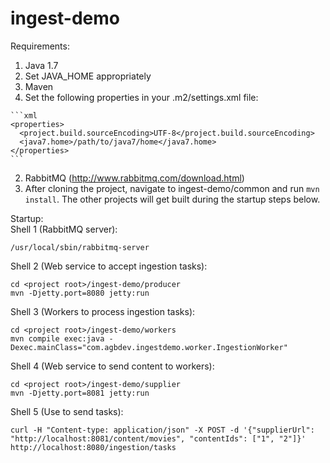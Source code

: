ingest-demo
===========

Requirements:  
1. Java 1.7
  1. Set JAVA_HOME appropriately
1. Maven  
  1. Set the following properties in your .m2/settings.xml file: 

    ```xml
    <properties>
      <project.build.sourceEncoding>UTF-8</project.build.sourceEncoding>	
      <java7.home>/path/to/java7/home</java7.home>
    </properties>
    ```

2. RabbitMQ (http://www.rabbitmq.com/download.html)  
3. After cloning the project, navigate to ingest-demo/common and run `mvn install`. The other projects will get built during the startup steps below.  


Startup:  
Shell 1 (RabbitMQ server):   

    /usr/local/sbin/rabbitmq-server  

Shell 2 (Web service to accept ingestion tasks):  

    cd <project root>/ingest-demo/producer  
    mvn -Djetty.port=8080 jetty:run   

Shell 3 (Workers to process ingestion tasks):  

    cd <project root>/ingest-demo/workers  
    mvn compile exec:java -Dexec.mainClass="com.agbdev.ingestdemo.worker.IngestionWorker"

Shell 4 (Web service to send content to workers):  

    cd <project root>/ingest-demo/supplier  
    mvn -Djetty.port=8081 jetty:run   

Shell 5 (Use to send tasks):  

    curl -H "Content-type: application/json" -X POST -d '{"supplierUrl": "http://localhost:8081/content/movies", "contentIds": ["1", "2"]}' http://localhost:8080/ingestion/tasks  

